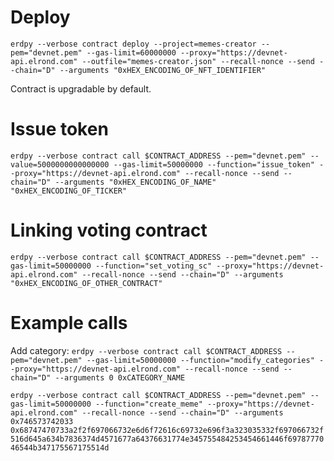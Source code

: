 # Deploy

`erdpy --verbose contract deploy --project=memes-creator --pem="devnet.pem" --gas-limit=60000000 --proxy="https://devnet-api.elrond.com" --outfile="memes-creator.json" --recall-nonce --send --chain="D" --arguments "0xHEX_ENCODING_OF_NFT_IDENTIFIER"`

Contract is upgradable by default.

# Issue token
`erdpy --verbose contract call $CONTRACT_ADDRESS --pem="devnet.pem" --value=5000000000000000 --gas-limit=50000000 --function="issue_token" --proxy="https://devnet-api.elrond.com" --recall-nonce --send --chain="D" --arguments "0xHEX_ENCODING_OF_NAME" "0xHEX_ENCODING_OF_TICKER"`

# Linking voting contract
`erdpy --verbose contract call $CONTRACT_ADDRESS --pem="devnet.pem" --gas-limit=50000000 --function="set_voting_sc" --proxy="https://devnet-api.elrond.com" --recall-nonce --send --chain="D" --arguments "0xHEX_ENCODING_OF_OTHER_CONTRACT"`

# Example calls

Add category:
`erdpy --verbose contract call $CONTRACT_ADDRESS --pem="devnet.pem" --gas-limit=50000000 --function="modify_categories" --proxy="https://devnet-api.elrond.com" --recall-nonce --send --chain="D" --arguments 0 0xCATEGORY_NAME`

`erdpy --verbose contract call $CONTRACT_ADDRESS --pem="devnet.pem" --gas-limit=50000000 --function="create_meme" --proxy="https://devnet-api.elrond.com" --recall-nonce --send --chain="D" --arguments 0x746573742033 0x68747470733a2f2f697066732e6d6f72616c69732e696f3a323035332f697066732f516d645a634b7836374d4571677a64376631774e345755484253454661446f6978777046544b347175567175514d`
